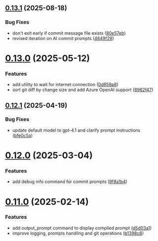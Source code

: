 ## [0.13.1](https://github.com/iloveitaly/aiautocommit/compare/v0.13.0...v0.13.1) (2025-08-18)


### Bug Fixes

* don't exit early if commit message file exists ([80e57eb](https://github.com/iloveitaly/aiautocommit/commit/80e57ebbe2867c4bb7b8c6493c170b7c1f1a8284))
* revised iteration on AI commit prompts ([4649f28](https://github.com/iloveitaly/aiautocommit/commit/4649f288b129b6bfce6fa5cd8f73e0d12f24ca7d))



# [0.13.0](https://github.com/iloveitaly/aiautocommit/compare/v0.12.1...v0.13.0) (2025-05-12)


### Features

* add utility to wait for internet connection ([0d859a8](https://github.com/iloveitaly/aiautocommit/commit/0d859a8eb4e821cd598b732080f6f60bb6cf08b4))
* sort git diff by change size and add Azure OpenAI support ([6962f47](https://github.com/iloveitaly/aiautocommit/commit/6962f47d838d73d74005e1d75e66b7a93802c594))



## [0.12.1](https://github.com/iloveitaly/aiautocommit/compare/v0.12.0...v0.12.1) (2025-04-19)


### Bug Fixes

* update default model to gpt-4.1 and clarify prompt instructions ([bfe0c5a](https://github.com/iloveitaly/aiautocommit/commit/bfe0c5af796ba60facea872215aac810ca578451))



# [0.12.0](https://github.com/iloveitaly/aiautocommit/compare/v0.11.0...v0.12.0) (2025-03-04)


### Features

* add debug info command for commit prompts ([9f8a1b4](https://github.com/iloveitaly/aiautocommit/commit/9f8a1b47ee37e8871bb343e2a6d8f27ccd0c9b51))



# [0.11.0](https://github.com/iloveitaly/aiautocommit/compare/v0.10.7...v0.11.0) (2025-02-14)


### Features

* add output_prompt command to display compiled prompt ([d5d03a1](https://github.com/iloveitaly/aiautocommit/commit/d5d03a1df4d9bf93441462e68685caa22ca169b4))
* improve logging, prompts handling and git operations ([b1398c8](https://github.com/iloveitaly/aiautocommit/commit/b1398c8796883358df1a6950e733759c1c86fa8f))



